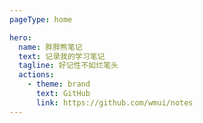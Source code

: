 ```yaml
---
pageType: home

hero:
  name: 胖胖熊笔记
  text: 记录我的学习笔记
  tagline: 好记性不如烂笔头
  actions:
    - theme: brand
      text: GitHub
      link: https://github.com/wmui/notes
---
```

